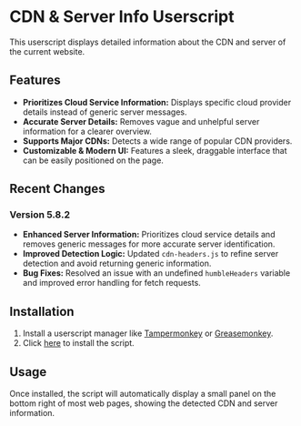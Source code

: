 # CDN & Server Info Userscript

This userscript displays detailed information about the CDN and server of the current website.

## Features

- **Prioritizes Cloud Service Information:** Displays specific cloud provider details instead of generic server messages.
- **Accurate Server Details:** Removes vague and unhelpful server information for a clearer overview.
- **Supports Major CDNs:** Detects a wide range of popular CDN providers.
- **Customizable & Modern UI:** Features a sleek, draggable interface that can be easily positioned on the page.

## Recent Changes

### Version 5.8.2

- **Enhanced Server Information:** Prioritizes cloud service details and removes generic messages for more accurate server identification.
- **Improved Detection Logic:** Updated `cdn-headers.js` to refine server detection and avoid returning generic information.
- **Bug Fixes:** Resolved an issue with an undefined `humbleHeaders` variable and improved error handling for fetch requests.

## Installation

1.  Install a userscript manager like [Tampermonkey](https://www.tampermonkey.net/) or [Greasemonkey](https://www.greasespot.net/).
2.  Click [here](https://raw.githubusercontent.com/zhousulong/cdn-server-info-userscript/main/cdn-server-info.user.js) to install the script.

## Usage

Once installed, the script will automatically display a small panel on the bottom right of most web pages, showing the detected CDN and server information.